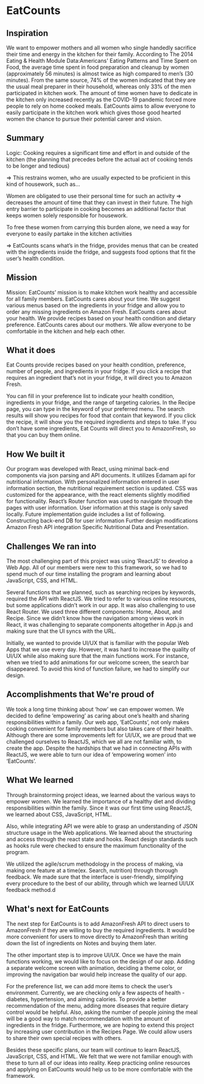 # EatCounts

## Inspiration
We want to empower mothers and all women who single handedly sacrifice their time and energy in the kitchen for their family. According to The 2014 Eating & Health Module Data:Americans' Eating Patterns and Time Spent on Food, the average time spent in food preparation and cleanup by women (approximately 56 minutes) is almost twice as high compared to men’s (30 minutes). From the same source, 74% of the women indicated that they are the usual meal preparer in their household, whereas only 33% of the men participated in kitchen work. The amount of time women have to dedicate in the kitchen only increased recently as the COVID-19 pandemic forced more people to rely on home cooked meals. EatCounts aims to allow everyone to easily participate in the kitchen work which gives those good hearted women the chance to pursue their potential career and vision. 

## Summary
Logic: Cooking requires a significant time and effort in and outside of the kitchen (the planning that precedes before the actual act of cooking tends to be longer and tedious) 

=> This restrains women, who are usually expected to be proficient in this kind of housework, such as…

Women are obligated to use their personal time for such an activity => decreases the amount of time that they can invest in their future. The high entry barrier to participate in cooking becomes an additional factor that keeps women solely responsible for housework.

To free these women from carrying this burden alone, we need a way for everyone to easily partake in the kitchen activities 

=> EatCounts scans what’s in the fridge, provides menus that can be created with the ingredients inside the fridge, and suggests food options that fit the user’s health condition.

## Mission
Mission: EatCounts’ mission is to make kitchen work healthy and accessible for all family members.
EatCounts cares about your time. We suggest various menus based on the ingredients in your fridge and allow you to order any missing ingredients on Amazon Fresh.
EatCounts cares about your health. We provide recipes based on your health condition and dietary preference.
EatCounts cares about our mothers. We allow everyone to be comfortable in the kitchen and help each other. 

## What it does 
Eat Counts provide recipes based on your health condition, preference, number of people, and ingredients in your fridge. If you click a recipe that requires an ingredient that’s not in your fridge, it will direct you to Amazon Fresh. 

You can fill in your preference list to indicate your health condition, ingredients in your fridge, and the range of targeting calories. In the Recipe page, you can type in the keyword of your preferred menu. The search results will show you recipes for food that contain that keyword. 
If you click the recipe, it will show you the required ingredients and steps to take. If you don’t have some ingredients, Eat Counts will direct you to AmazonFresh, so that you can buy them online. 

## How We built it
Our program was developed with React, using minimal back-end components via json parsing and API documents. It utilizes Edamam api for nutritional information. With personalized information entered in user information section, the nutritional requirement section is updated. CSS was customized for the appearance, with the react elements slightly modified for functionality. 
React’s Router function was used to navigate through the pages with user information. User information at this stage is only saved locally. Future implementation guide includes a list of following.
Constructing back-end DB for user information
Further design modifications
Amazon Fresh API integration
Specific Nutritional Data and Presentation.


## Challenges We ran into
The most challenging part of this project was using ‘ReactJS’ to develop a Web App. All of our members were new to this framework, so we had to spend much of our time installing the program and learning about JavaScript, CSS, and HTML. 

Several functions that we planned, such as searching recipes by keywords, required the API with ReactJS. We tried to refer to various online resources, but some applications didn’t work in our app. It was also challenging to use React Router. We used three different components:
Home, About, and Recipe. Since we didn’t know how the navigation among views work in React, it was challenging to separate components altogether in App.js and making sure that the UI syncs with the URL. 

Initially, we wanted to provide UI/UX that is familiar with the popular Web Apps that we use every day. However, it was hard to increase the quality of UI/UX while also making sure that the main functions work. For instance, when we tried to add animations for our welcome screen, the search bar disappeared. To avoid this kind of function failure, we had to simplify our design. 


## Accomplishments that We're proud of
We took a long time thinking about ‘how’ we can empower women. We decided to define ‘empowering’ as caring about one’s health and sharing responsibilities within a family. Our web app,  ‘EatCounts’, not only makes cooking convenient for family members but also takes care of their health. Although there are some improvements left for UI/UX, we are proud that we challenged ourselves to ReactJS, which we all are not familiar with, to create the app. Despite the hardships that we had in connecting APIs with ReactJS, we were able to turn our idea of ‘empowering women’ into ‘EatCounts’. 

## What We learned
Through brainstorming project ideas, we learned about the various ways to empower women. We learned the importance of a healthy diet and dividing responsibilities within the family. Since it was our first time using ReactJS, we learned about CSS, JavaScript, HTML.

Also, while integrating API we were able to grasp an understanding of JSON structure usage in the Web applications. We learned about the structuring and access through the react state and hooks. React design standards such as hooks rule were checked to ensure the maximum functionality of the program.

We utilized the agile/scrum methodology in the process of making, via making one feature at a time(ex. Search, nutrition) through thorough feedback. We made sure that the interface is user-friendly, simplifying every procedure to the best of our ability, through which we learned UI/UX feedback method.d


## What's next for EatCounts
The next step for EatCounts is to add AmazonFresh API to direct users to AmazonFresh if they are willing to buy the required ingredients. It would be more convenient for users to move directly to AmazonFresh than writing down the list of ingredients on Notes and buying them later. 

The other important step is to improve UI/UX. Once we have the main functions working, we would like to focus on the design of our app. Adding a separate welcome screen with animation, deciding a theme color, or improving the navigation bar would help increase the quality of our app. 

For the preference list,  we can add more items to check the user’s environment. Currently, we are checking only a few aspects of health - diabetes, hypertension, and aiming calories. To provide a better recommendation of the menu, adding more diseases that require dietary control would be helpful. Also, asking the number of people joining the meal will be a good way to match recommendation with the amount of ingredients in the fridge. Furthermore, we are hoping to extend this project by increasing user contribution in the Recipes Page. We could allow users to share their own special recipes with others. 

Besides these specific plans, our team will continue to learn ReactJS, JavaScript, CSS, and HTML. We felt that we were not familiar enough with these to turn all of our ideas into reality. Keep practicing online resources and applying on EatCounts would help us to be more comfortable with the framework. 

